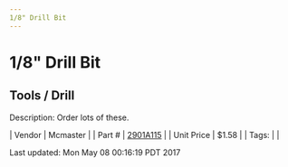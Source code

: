 ```yaml
---
1/8" Drill Bit
---
```

# 1/8" Drill Bit
## Tools / Drill
Description: 	Order lots of these.  

| Vendor | Mcmaster | 
| Part # | [2901A115](https://www.mcmaster.com/#2901A115) | 
| Unit Price | $1.58 | 
| Tags: |  | 

Last updated: Mon May 08 00:16:19 PDT 2017